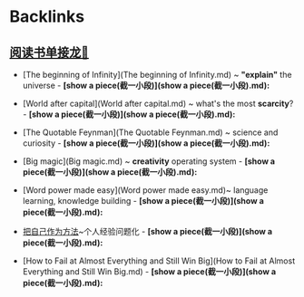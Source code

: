 
# Backlinks
## [阅读书单接龙🐲](阅读书单接龙🐲.md)
- [The beginning of Infinity](The beginning of Infinity.md) ~ **"explain"** the universe
        - **[show a piece(截一小段)](show a piece(截一小段).md):**

- [World after capital](World after capital.md) ~ what's the most **scarcity**?
        - **[show a piece(截一小段)](show a piece(截一小段).md):**

- [The Quotable Feynman](The Quotable Feynman.md) ~ science and curiosity
        - **[show a piece(截一小段)](show a piece(截一小段).md):**

- [Big magic](Big magic.md) ~ **creativity** operating system
        - **[show a piece(截一小段)](show a piece(截一小段).md):**

- [Word power made easy](Word power made easy.md)~ language learning, knowledge building
        - **[show a piece(截一小段)](show a piece(截一小段).md):**

- [把自己作为方法](把自己作为方法.md)~个人经验问题化
        - **[show a piece(截一小段)](show a piece(截一小段).md):**

- [How to Fail at Almost Everything and Still Win Big](How to Fail at Almost Everything and Still Win Big.md)
        - **[show a piece(截一小段)](show a piece(截一小段).md):**


